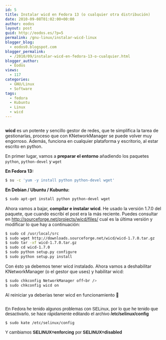 ```yaml
---
id: 5
title: Instalar wicd en Fedora 13 (o cualquier otra distribución)
date: 2010-09-08T01:02:00+00:00
author: eodos
layout: post
guid: http://eodos.es/?p=5
permalink: /gnu-linux/instalar-wicd-linux
blogger_blog:
  - eodos0.blogspot.com
blogger_permalink:
  - /2010/09/instalar-wicd-en-fedora-13-o-cualquier.html
blogger_author:
  - Eodos
views:
  - 117
categories:
  - GNU/Linux
  - Software
tags:
  - fedora
  - Kubuntu
  - Linux
  - wicd
---
```

<p style="text-align: center;">
  <a style="margin-left: 1em; margin-right: 1em;" href="http://upload.wikimedia.org/wikipedia/commons/thumb/7/78/Wicd_client_logo.png/120px-Wicd_client_logo.png" data-rel="lightbox-0" title=""><span style="color: #000000;"><img class="aligncenter" src="https://i2.wp.com/upload.wikimedia.org/wikipedia/commons/thumb/7/78/Wicd_client_logo.png/120px-Wicd_client_logo.png" border="0" alt="" data-recalc-dims="1" /></span></a>
</p>

**wicd** es un potente y sencillo gestor de redes, que te simplifica la tarea de gestionarlas, proceso que con KNetworkManager se puede volver muy engorroso. Además, funciona en cualquier plataforma y escritorio, al estar escrito en python.

En primer lugar, vamos a **preparar el entorno** añadiendo los paquetes ```python```, ```python-devel``` y ```wget```

**En Fedora 13:**

```bash
$ su -c 'yum -y install python python-devel wget'
```

**En Debian / Ubuntu / Kubuntu:**

```bash
$ sudo apt-get install python python-devel wget
```

Ahora vamos a bajar, **compilar e instalar wicd**. He usado la versión 1.7.0 del paquete, que cuando escribí el post era la más reciente. Puedes consultar en http://sourceforge.net/projects/wicd/files/ cual es la última versión y modificar lo que hay a continuación:

```bash
$ sudo cd /usr/local/src  
$ sudo wget http://downloads.sourceforge.net/wicd/wicd-1.7.0.tar.gz  
$ sudo tar -xf wicd-1.7.0.tar.gz  
$ sudo cd wicd-1.7.0  
$ sudo python setup.py configure  
$ sudo python setup.py install
```

Con ésto ya debemos tener wicd instalado. Ahora vamos a deshabilitar KNetworkManager (o el gestor que uses) y habilitar wicd:

```bash
$ sudo chkconfig NetworkManager off<br />
$ sudo chkconfig wicd on
```

Al reiniciar ya deberías tener wicd en funcionamiento 🙂

<p style="text-align: center;">
  <a style="margin-left: 1em; margin-right: 1em;" href="http://arbolcharyou.files.wordpress.com/2008/06/pantallazo-wicd-manager.png" data-rel="lightbox-1" title=""><span style="color: #000000;"><img class="aligncenter" src="https://i1.wp.com/arbolcharyou.files.wordpress.com/2008/06/pantallazo-wicd-manager.png?resize=385%2C400" border="0" alt="" data-recalc-dims="1" /></span></a>
</p>

<span style="font-family: Arial, Helvetica, sans-serif;">En Fedora he tenido algunos problemas con SELinux, por lo que he tenido que desactivarlo, se hace rápidamente editando el archivo <strong>/etc/selinux/config</strong></span><span style="font-family: Arial, Helvetica, sans-serif;"><br /> </span>

```bash
$ sudo kate /etc/selinux/config
```

<span style="font-family: Arial, Helvetica, sans-serif;">Y cambiamos <strong>SELINUX=enforcing</strong> por <strong>SELINUX=disabled</strong></span><span style="font-family: Arial, Helvetica, sans-serif;"><br /> </span>